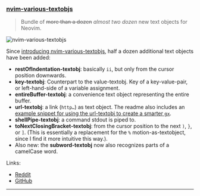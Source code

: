 <h3 id="nvim-various-textobjs">
  <a href="#nvim-various-textobjs">
    <span class="icon-text">
      <span class="icon">
        <i class="fa-solid fa-book"></i>
      </span>
    </span>
    <span>nvim-various-textobjs</span>
  </a>
</h3>

> Bundle of ~~more than a dozen~~ *almost two dozen* new text objects for Neovim.

![nvim-various-textobjs](https://i.imgur.com/l08JDN2.png)

Since [introducing nvim-various-textobjs](https://www.reddit.com/r/neovim/comments/zvnox9/introducing_nvimvarioustextobjs_a_plugin_bundling/), 
half a dozen additional text objects have been added:

- __restOfIndentation-textobj__: basically `ii`, but only from the cursor position downwards.
- __key-textobj__: Counterpart to the value-textobj. Key of a key-value-pair, or left-hand-side of a variable assignment.
- __entireBuffer-textobj__: a convenience text object representing the entire buffer.
- __url-textobj__: a link (`http…`) as text object. The readme also includes an
  [example snippet for using the url-textobj to create a smarter `gx`](https://github.com/chrisgrieser/nvim-various-textobjs#smart-alternative-to-gx).
- __shellPipe-textobj__: a command stdout is piped to.
- __toNextClosingBracket-textobj__: from the cursor position to the next `)`, `}`, or `]`. (This is essentially a replacement for the `%` motion-as-textobject, since I find it more intuitive this way.).
- Also new: the __subword-textobj__ now also recognizes parts of a camelCase word.

Links:

- [Reddit](https://www.reddit.com/r/neovim/comments/11gemly/plugin_update_nvimvarioustextobjs_now_bundles_a/)
- [GitHub](https://github.com/chrisgrieser/nvim-various-textobjs)

---
